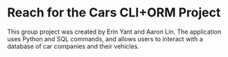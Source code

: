 # Reach for the Cars CLI+ORM Project

This group project was created by Erin Yant and Aaron Lin. The application uses Python and SQL commands, and allows users to interact with a database of car companies and their vehicles. 





